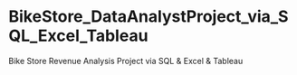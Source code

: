 # BikeStore_DataAnalystProject_via_SQL_Excel_Tableau
Bike Store Revenue Analysis Project via SQL &amp; Excel &amp; Tableau
